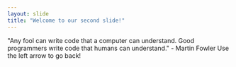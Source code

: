 ```yaml
---
layout: slide
title: "Welcome to our second slide!"
---
```

"Any fool can write code that a computer can understand. Good programmers write code that humans can understand." - Martin Fowler
Use the left arrow to go back!

